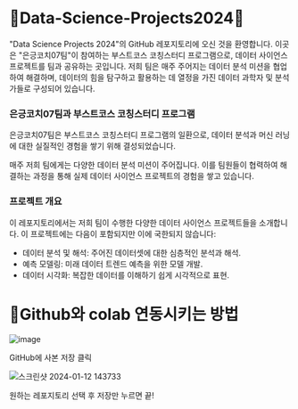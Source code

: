 # 🧠Data-Science-Projects2024🧠
"Data Science Projects 2024"의 GitHub 레포지토리에 오신 것을 환영합니다. 이곳은 "은긍코치07팀"이 참여하는 부스트코스 코칭스터디 프로그램으로, 데이터 사이언스 프로젝트를 팀과 공유하는 곳입니다. 저희 팀은 매주 주어지는 데이터 분석 미션을 협업하여 해결하며, 데이터의 힘을 탐구하고 활용하는 데 열정을 가진 데이터 과학자 및 분석가들로 구성되어 있습니다.

### 은긍코치07팀과 부스트코스 코칭스터디 프로그램
은긍코치07팀은 부스트코스 코칭스터디 프로그램의 일환으로, 데이터 분석과 머신 러닝에 대한 실질적인 경험을 쌓기 위해 결성되었습니다.

매주 저희 팀에게는 다양한 데이터 분석 미션이 주어집니다. 이를 팀원들이 협력하여 해결하는 과정을 통해 실제 데이터 사이언스 프로젝트의 경험을 쌓고 있습니다.

### 프로젝트 개요
이 레포지토리에서는 저희 팀이 수행한 다양한 데이터 사이언스 프로젝트들을 소개합니다. 이 프로젝트에는 다음이 포함되지만 이에 국한되지 않습니다:

- 데이터 분석 및 해석: 주어진 데이터셋에 대한 심층적인 분석과 해석.
- 예측 모델링: 미래 데이터 트렌드 예측을 위한 모델 개발.
- 데이터 시각화: 복잡한 데이터를 이해하기 쉽게 시각적으로 표현.

# 🔗Github와 colab 연동시키는 방법
![image](https://github.com/WzAcorn/Data-Science-Projects2024/assets/77008882/22628f72-474c-45b8-8194-e1a5ec5e52d0)

GitHub에 사본 저장 클릭

![스크린샷 2024-01-12 143733](https://github.com/WzAcorn/Data-Science-Projects2024/assets/77008882/03075c65-2e11-41a1-b44d-4e9549b0b8d3)

원하는 레포지토리 선택 후 저장만 누르면 끝!
